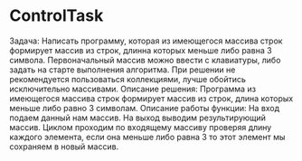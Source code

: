 # ControlTask
Задача: Написать программу, которая из имеющегося массива строк формирует массив из строк, длинна которых
меньше либо равна 3 символа. Первоначальный массив можно ввести с клавиатуры, либо задать на старте выполнения алгоритма.
При решении не рекомендуется пользоваться коллекциями, лучше обойтись исключительно массивами.
Описание решения: Программа из имеющегося массива строк формирует массив из строк, длина которых меньше либо равно 3 символам. 
Описание работы функции: На вход подаем данный нам массив. На выход выводим результирующий массив. 
Циклом проходим по входящему массиву проверяя длину каждого элемента, 
если она меньше либо равна 3 то этот элемент мы сохраняем в новый массив.
